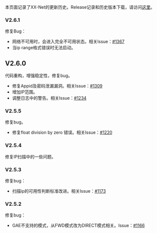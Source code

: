 本页面记录了XX-Net的更新历史。Release记录和历史版本下载，请访问[这里](https://github.com/XX-net/XX-Net/releases)。    

### V2.6.1
修复Bug：
* 网络不可用时，会进入完全不可用状态。相关Issue：[#1367](https://github.com/XX-net/XX-Net/issues/1367)
* 当ip range格式错误时无法启动。

## V2.6.0
代码重构，增强稳定性，修复bug。
* 修复Appid及密码泄漏漏洞。相关Issue：[#1309](https://github.com/XX-net/XX-Net/issues/1309)
* 增加IP范围。
* 调整日志中的警告。相关Issue：[#1234](https://github.com/XX-net/XX-Net/issues/1234)

### V2.5.5
修复bug。
* 修复float division by zero 错误。相关Issue：[#1220](https://github.com/XX-net/XX-Net/issues/1220)

### V2.5.4
修复IP扫描中的一些问题。

### V2.5.3
修复bug：
* 扫描ip的可用性判断标准改进。相关Issue：[#1173](https://github.com/XX-net/XX-Net/issues/1173)

### V2.5.2
修复bug：
* GAE不支持的模式，从FWD模式改为DIRECT模式相关。Issue：[#1166](https://github.com/XX-net/XX-Net/issues/1166)